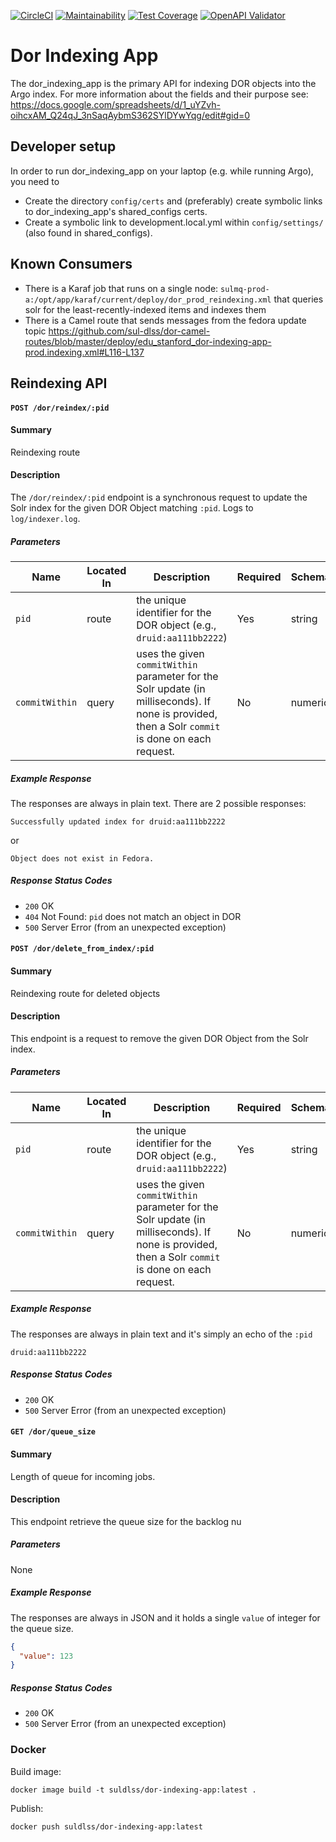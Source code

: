 [![CircleCI](https://circleci.com/gh/sul-dlss/dor_indexing_app.svg?style=svg)](https://circleci.com/gh/sul-dlss/dor_indexing_app)
[![Maintainability](https://api.codeclimate.com/v1/badges/955223f2386ae5f10e33/maintainability)](https://codeclimate.com/github/sul-dlss/dor-services-app/maintainability)
[![Test Coverage](https://api.codeclimate.com/v1/badges/955223f2386ae5f10e33/test_coverage)](https://codeclimate.com/github/sul-dlss/dor-services-app/test_coverage)
[![OpenAPI Validator](http://validator.swagger.io/validator?url=https://raw.githubusercontent.com/sul-dlss/dor_indexing_app/main/openapi.yml)](http://validator.swagger.io/validator/?url=https://raw.githubusercontent.com/sul-dlss/dor_indexing_app/main/openapi.yml)

# Dor Indexing App

The dor_indexing_app is the primary API for indexing DOR objects into the Argo index.
For more information about the fields and their purpose see: https://docs.google.com/spreadsheets/d/1_uYZvh-oihcxAM_Q24qJ_3nSaqAybmS362SYlDYwYqg/edit#gid=0

## Developer setup
In order to run dor_indexing_app on your laptop (e.g. while running Argo), you need to

* Create the directory `config/certs` and (preferably) create symbolic links to dor_indexing_app's shared_configs certs.
* Create a symbolic link to development.local.yml within `config/settings/` (also found in shared_configs).

## Known Consumers
* There is a Karaf job that runs on a single node: `sulmq-prod-a:/opt/app/karaf/current/deploy/dor_prod_reindexing.xml` that queries solr for the least-recently-indexed items and indexes them
* There is a Camel route that sends messages from the fedora update topic https://github.com/sul-dlss/dor-camel-routes/blob/master/deploy/edu_stanford_dor-indexing-app-prod.indexing.xml#L116-L137

## Reindexing API

#### `POST /dor/reindex/:pid`

#### Summary
Reindexing route

#### Description
The `/dor/reindex/:pid` endpoint is a synchronous request to update the Solr index for the given DOR Object matching `:pid`. Logs to `log/indexer.log`.

##### Parameters
Name | Located In | Description | Required | Schema | Default
---- | ---------- | ----------- | -------- | ------ | -------
`pid` | route | the unique identifier for the DOR object (e.g., `druid:aa111bb2222`) | Yes | string | None
`commitWithin` | query | uses the given `commitWithin` parameter for the Solr update (in milliseconds). If none is provided, then a Solr `commit` is done on each request. | No | numeric | None

##### Example Response

The responses are always in plain text. There are 2 possible responses:

```
Successfully updated index for druid:aa111bb2222
```

or

```
Object does not exist in Fedora.
```

##### Response Status Codes

- `200` OK
- `404` Not Found: `pid` does not match an object in DOR
- `500` Server Error (from an unexpected exception)


#### `POST /dor/delete_from_index/:pid`

#### Summary
Reindexing route for deleted objects

#### Description
This endpoint is a request to remove the given DOR Object from the Solr index.

##### Parameters
Name | Located In | Description | Required | Schema | Default
---- | ---------- | ----------- | -------- | ------ | -------
`pid` | route | the unique identifier for the DOR object (e.g., `druid:aa111bb2222`) | Yes | string | None
`commitWithin` | query | uses the given `commitWithin` parameter for the Solr update (in milliseconds). If none is provided, then a Solr `commit` is done on each request. | No | numeric | None

##### Example Response

The responses are always in plain text and it's simply an echo of the `:pid`

```
druid:aa111bb2222
```

##### Response Status Codes

- `200` OK
- `500` Server Error (from an unexpected exception)


#### `GET /dor/queue_size`

#### Summary
Length of queue for incoming jobs.

#### Description
This endpoint retrieve the queue size for the backlog nu

##### Parameters

None

##### Example Response

The responses are always in JSON and it holds a single `value` of integer for the queue size.

```json
{
  "value": 123
}
```

##### Response Status Codes

- `200` OK
- `500` Server Error (from an unexpected exception)


### Docker

Build image:
```
docker image build -t suldlss/dor-indexing-app:latest .
```

Publish:
```
docker push suldlss/dor-indexing-app:latest
```
